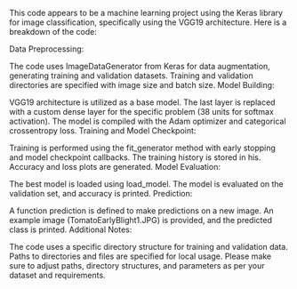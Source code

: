 This code appears to be a machine learning project using the Keras library for image classification, specifically using the VGG19 architecture. Here is a breakdown of the code:

Data Preprocessing:

The code uses ImageDataGenerator from Keras for data augmentation, generating training and validation datasets.
Training and validation directories are specified with image size and batch size.
Model Building:

VGG19 architecture is utilized as a base model.
The last layer is replaced with a custom dense layer for the specific problem (38 units for softmax activation).
The model is compiled with the Adam optimizer and categorical crossentropy loss.
Training and Model Checkpoint:

Training is performed using the fit_generator method with early stopping and model checkpoint callbacks.
The training history is stored in his.
Accuracy and loss plots are generated.
Model Evaluation:

The best model is loaded using load_model.
The model is evaluated on the validation set, and accuracy is printed.
Prediction:

A function prediction is defined to make predictions on a new image.
An example image (TomatoEarlyBlight1.JPG) is provided, and the predicted class is printed.
Additional Notes:

The code uses a specific directory structure for training and validation data.
Paths to directories and files are specified for local usage.
Please make sure to adjust paths, directory structures, and parameters as per your dataset and requirements.
